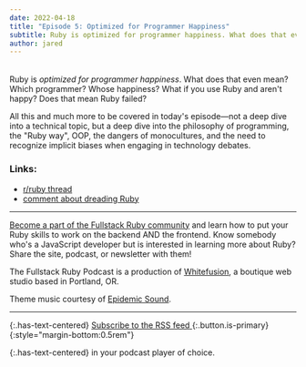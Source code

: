 ```yaml
---
date: 2022-04-18
title: "Episode 5: Optimized for Programmer Happiness"
subtitle: Ruby is optimized for programmer happiness. What does that even mean? Which programmer? Whose happiness?
author: jared
---
```


<div id="buzzsprout-player-10876603" style="margin-bottom:2rem"></div><script src="https://www.buzzsprout.com/1895262/10876603-5-optimized-for-programmer-happiness.js?container_id=buzzsprout-player-10876603&player=small" type="text/javascript" charset="utf-8"></script>

Ruby is _optimized for programmer happiness_. What does that even mean? Which programmer? Whose happiness? What if you use Ruby and aren't happy? Does that mean Ruby failed?

All this and much more to be covered in today's episode—not a deep dive into a technical topic, but a deep dive into the philosophy of programming, the "Ruby way", OOP, the dangers of monocultures, and the need to recognize implicit biases when engaging in technology debates.

### Links:

- [r/ruby thread](https://www.reddit.com/r/ruby/comments/viadq5/stack_overflow_developer_survey_2022_results_bad/)
- [comment about dreading Ruby](https://www.reddit.com/r/ruby/comments/viadq5/stack_overflow_developer_survey_2022_results_bad/idtyko3/)

----

[Become a part of the Fullstack Ruby community](https://www.fullstackruby.dev/) and learn how to put your Ruby skills to work on the backend AND the frontend. Know somebody who's a JavaScript developer but is interested in learning more about Ruby? Share the site, podcast, or newsletter with them!

The Fullstack Ruby Podcast is a production of [Whitefusion](https://www.whitefusion.studio/), a boutique web studio based in Portland, OR.

Theme music courtesy of [Epidemic Sound](https://www.epidemicsound.com/).

----

{:.has-text-centered}
[<span>Subscribe to the RSS feed</span> <span class="icon"><i class="fa fa-rss" style="color:orange"></i></span>](https://feeds.buzzsprout.com/1895262.rss){:.button.is-primary}
{:style="margin-bottom:0.5rem"}

{:.has-text-centered}
in your podcast player of choice.